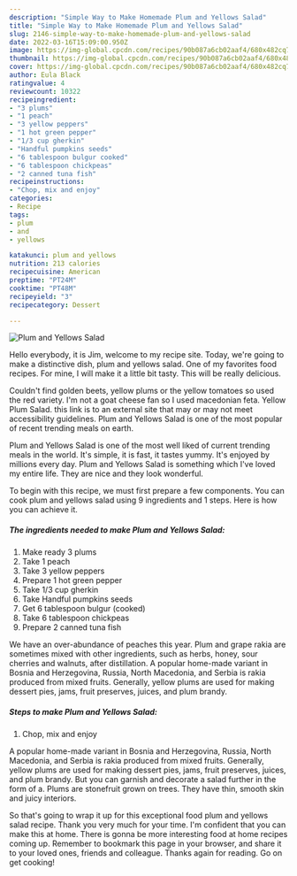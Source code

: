 ```yaml
---
description: "Simple Way to Make Homemade Plum and Yellows Salad"
title: "Simple Way to Make Homemade Plum and Yellows Salad"
slug: 2146-simple-way-to-make-homemade-plum-and-yellows-salad
date: 2022-03-16T15:09:00.950Z
image: https://img-global.cpcdn.com/recipes/90b087a6cb02aaf4/680x482cq70/plum-and-yellows-salad-recipe-main-photo.jpg
thumbnail: https://img-global.cpcdn.com/recipes/90b087a6cb02aaf4/680x482cq70/plum-and-yellows-salad-recipe-main-photo.jpg
cover: https://img-global.cpcdn.com/recipes/90b087a6cb02aaf4/680x482cq70/plum-and-yellows-salad-recipe-main-photo.jpg
author: Eula Black
ratingvalue: 4
reviewcount: 10322
recipeingredient:
- "3 plums"
- "1 peach"
- "3 yellow peppers"
- "1 hot green pepper"
- "1/3 cup gherkin"
- "Handful pumpkins seeds"
- "6 tablespoon bulgur cooked"
- "6 tablespoon chickpeas"
- "2 canned tuna fish"
recipeinstructions:
- "Chop, mix and enjoy"
categories:
- Recipe
tags:
- plum
- and
- yellows

katakunci: plum and yellows 
nutrition: 213 calories
recipecuisine: American
preptime: "PT24M"
cooktime: "PT48M"
recipeyield: "3"
recipecategory: Dessert

---
```



![Plum and Yellows Salad](https://img-global.cpcdn.com/recipes/90b087a6cb02aaf4/680x482cq70/plum-and-yellows-salad-recipe-main-photo.jpg)

Hello everybody, it is Jim, welcome to my recipe site. Today, we're going to make a distinctive dish, plum and yellows salad. One of my favorites food recipes. For mine, I will make it a little bit tasty. This will be really delicious.

Couldn&#39;t find golden beets, yellow plums or the yellow tomatoes so used the red variety. I&#39;m not a goat cheese fan so I used macedonian feta. Yellow Plum Salad. this link is to an external site that may or may not meet accessibility guidelines. Plum and Yellows Salad is one of the most popular of recent trending meals on earth.

Plum and Yellows Salad is one of the most well liked of current trending meals in the world. It's simple, it is fast, it tastes yummy. It's enjoyed by millions every day. Plum and Yellows Salad is something which I've loved my entire life. They are nice and they look wonderful.


To begin with this recipe, we must first prepare a few components. You can cook plum and yellows salad using 9 ingredients and 1 steps. Here is how you can achieve it.

<!--inarticleads1-->

##### The ingredients needed to make Plum and Yellows Salad:

1. Make ready 3 plums
1. Take 1 peach
1. Take 3 yellow peppers
1. Prepare 1 hot green pepper
1. Take 1/3 cup gherkin
1. Take Handful pumpkins seeds
1. Get 6 tablespoon bulgur (cooked)
1. Take 6 tablespoon chickpeas
1. Prepare 2 canned tuna fish


We have an over-abundance of peaches this year. Plum and grape rakia are sometimes mixed with other ingredients, such as herbs, honey, sour cherries and walnuts, after distillation. A popular home-made variant in Bosnia and Herzegovina, Russia, North Macedonia, and Serbia is rakia produced from mixed fruits. Generally, yellow plums are used for making dessert pies, jams, fruit preserves, juices, and plum brandy. 

<!--inarticleads2-->

##### Steps to make Plum and Yellows Salad:

1. Chop, mix and enjoy


A popular home-made variant in Bosnia and Herzegovina, Russia, North Macedonia, and Serbia is rakia produced from mixed fruits. Generally, yellow plums are used for making dessert pies, jams, fruit preserves, juices, and plum brandy. But you can garnish and decorate a salad further in the form of a. Plums are stonefruit grown on trees. They have thin, smooth skin and juicy interiors. 

So that's going to wrap it up for this exceptional food plum and yellows salad recipe. Thank you very much for your time. I'm confident that you can make this at home. There is gonna be more interesting food at home recipes coming up. Remember to bookmark this page in your browser, and share it to your loved ones, friends and colleague. Thanks again for reading. Go on get cooking!
